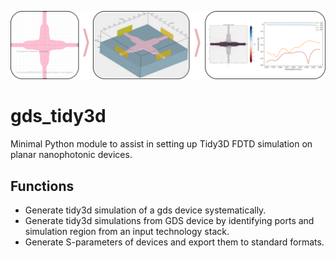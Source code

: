 ![banner](docs/banner.png)

# gds_tidy3d
Minimal Python module to assist in setting up Tidy3D FDTD simulation on planar nanophotonic devices.

## Functions
- Generate tidy3d simulation of a gds device systematically.
- Generate tidy3d simulations from GDS device by identifying ports and simulation region from an input technology stack.
- Generate S-parameters of devices and export them to standard formats.
